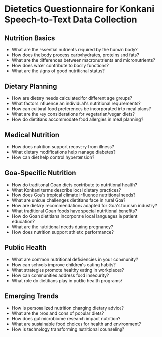 # Dietetics Questionnaire for Konkani Speech-to-Text Data Collection

## Nutrition Basics

- What are the essential nutrients required by the human body?
- How does the body process carbohydrates, proteins and fats?
- What are the differences between macronutrients and micronutrients?
- How does water contribute to bodily functions?
- What are the signs of good nutritional status?

## Dietary Planning

- How are dietary needs calculated for different age groups?
- What factors influence an individual's nutritional requirements?
- How can cultural food preferences be incorporated into meal plans?
- What are the key considerations for vegetarian/vegan diets?
- How do dietitians accommodate food allergies in meal planning?

## Medical Nutrition

- How does nutrition support recovery from illness?
- What dietary modifications help manage diabetes?
- How can diet help control hypertension?

## Goa-Specific Nutrition

- How do traditional Goan diets contribute to nutritional health?
- What Konkani terms describe local dietary practices?
- How does Goa's tropical climate influence nutritional needs?
- What are unique challenges dietitians face in rural Goa?
- How are dietary recommendations adapted for Goa's tourism industry?
- What traditional Goan foods have special nutritional benefits?
- How do Goan dietitians incorporate local languages in patient education?
- What are the nutritional needs during pregnancy?
- How does nutrition support athletic performance?

## Public Health

- What are common nutritional deficiencies in your community?
- How can schools improve children's eating habits?
- What strategies promote healthy eating in workplaces?
- How can communities address food insecurity?
- What role do dietitians play in public health programs?

## Emerging Trends

- How is personalized nutrition changing dietary advice?
- What are the pros and cons of popular diets?
- How does gut microbiome research impact nutrition?
- What are sustainable food choices for health and environment?
- How is technology transforming nutritional counseling?
